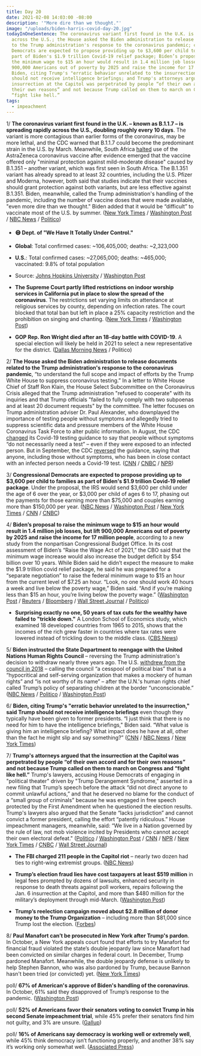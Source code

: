 ```yaml
---
title: Day 20
date: 2021-02-08 14:03:00 -08:00
description: '"More dire than we thought."'
image: "/uploads/biden-harris-covid-day-20.jpg"
todayInOneSentence: The coronavirus variant first found in the U.K. is spreading rapidly
  across the U.S.; the House asked the Biden administration to release documents related
  to the Trump administration's response to the coronavirus pandemic; congressional
  Democrats are expected to propose providing up to $3,600 per child to families as
  part of Biden's $1.9 trillion Covid-19 relief package; Biden’s proposal to raise
  the minimum wage to $15 an hour would result in 1.4 million job losses, but lift
  900,000 Americans out of poverty by 2025 and raise the income for 17 million people;
  Biden, citing Trump's "erratic behavior unrelated to the insurrection," said Trump
  should not receive intelligence briefings; and Trump's attorneys argued that the
  insurrection at the Capitol was perpetrated by people “of their own accord and for
  their own reasons” and not because Trump called on them to march on Congress and
  “fight like hell.”
tags:
  - impeachment
---
```


1/ **The coronavirus variant first found in the U.K. – known as B.1.1.7 – is spreading rapidly across the U.S., doubling roughly every 10 days**. The variant is more contagious than earlier forms of the coronavirus, may be more lethal, and the CDC warned that B.1.1.7 could become the predominant strain in the U.S. by March. Meanwhile, South Africa [halted](https://www.nytimes.com/2021/02/07/world/south-africa-astrazeneca-vaccine.html) use of the AstraZeneca coronavirus vaccine after evidence emerged that the vaccine offered only "minimal protection against mild-moderate disease" caused by B.1.351 – another variant, which was first seen in South Africa. The B.1.351 variant has already spread to at least 32 countries, including the U.S. Pfizer and Moderna, however, both said that studies indicate that their vaccines should grant protection against both variants, but are less effective against B.1.351. Biden, meanwhile, called the Trump administration's handling of the pandemic, including the number of vaccine doses that were made available, "even more dire than we thought." Biden added that it would be “difficult” to vaccinate most of the U.S. by summer. ([New York Times](https://www.nytimes.com/2021/02/07/health/coronavirus-variant-us-spread.html) / [Washington Post](https://www.washingtonpost.com/health/ukvariant-coronavirus-us-spread/2021/02/07/a197dbc2-680a-11eb-8468-21bc48f07fe5_story.html) / [NBC News](https://www.nbcnews.com/news/world/south-africa-halts-astrazeneca-vaccine-after-study-questions-effectiveness-against-n1256981) / [Politico](https://www.politico.eu/article/biontech-pfizer-vaccine-should-work-against-virus-variants-study/))
* #### 😷 Dept. of "We Have It Totally Under Control."
* **Global**: Total confirmed cases: \~106,405,000; deaths: \~2,323,000
* **U.S.**: Total confirmed cases: \~27,065,000; deaths: \~465,000; vaccinated: 9.8% of total population
* Source: [Johns Hopkins University](https://coronavirus.jhu.edu/map.html) / [Washington Post](https://www.washingtonpost.com/graphics/2020/health/covid-vaccine-states-distribution-doses/)

* **The Supreme Court partly lifted restrictions on indoor worship services in California put in place to slow the spread of the coronavirus**. The restrictions set varying limits on attendance at religious services by county, depending on infection rates. The court blocked that total ban but left in place a 25% capacity restriction and the prohibition on singing and chanting. ([New York Times](https://www.nytimes.com/2021/02/06/us/supreme-court-california-church-coronavirus.html) / [Washington Post](https://www.washingtonpost.com/politics/courts_law/supreme-court-california-covid-restrictions/2021/02/06/68aea492-687f-11eb-8468-21bc48f07fe5_story.html))

* **GOP Rep. Ron Wright died after an 18-day battle with COVID-19**. A special election will likely be held in 2021 to select a new representative for the district. ([Dallas Morning News](https://www.dallasnews.com/news/politics/2021/02/08/rep-ron-wright-dies-after-battle-with-covid-19/) / Politico)

2/ **The House asked the Biden administration to release documents related to the Trump administration's response to the coronavirus pandemic**, “to understand the full scope and impact of efforts by the Trump White House to suppress coronavirus testing.” In a letter to White House Chief of Staff Ron Klain, the House Select Subcommittee on the Coronavirus Crisis alleged that the Trump administration "refused to cooperate" with its inquiries and that Trump officials "failed to fully comply with two subpoenas and at least 20 document requests" by the committee. The letter focuses on Trump administration adviser Dr. Paul Alexander, who downplayed the importance of testing people without symptoms and allegedly tried to suppress scientific data and pressure members of the White House Coronavirus Task Force to alter public information.  In August, the CDC [changed](https://whatthefuckjusthappenedtoday.com/2020/08/26/day-1315/#1-the-cdc-abruptly-changed-its-covid) its Covid-19 testing guidance to say that people without symptoms “do not necessarily need a test” – even if they were exposed to an infected person.
But in September, the CDC [reversed](https://whatthefuckjusthappenedtoday.com/2020/09/18/day-1338/#2-the-cdc-reversed-its-coronavirus-t) the guidance, saying that anyone, including those without symptoms, who has been in close contact with an infected person needs a Covid-19 test.  ([CNN](https://www.cnn.com/2021/02/08/politics/house-biden-administration-trump-political-interference/index.html) / [CNBC](https://www.cnbc.com/2021/02/08/trump-administration-influenced-cdc-guidance-to-suppress-covid-testing-house-panel-says.html) / [NPR](https://www.npr.org/sections/coronavirus-live-updates/2021/02/08/965342634/house-democrats-renew-investigation-into-trump-era-covid-19-response))

3/ **Congressional Democrats are expected to propose providing up to $3,600 per child to families as part of Biden's $1.9 trillion Covid-19 relief package**. Under the proposal, the IRS would send $3,600 per child under the age of 6 over the year, or $3,000 per child of ages 6 to 17, phasing out the payments for those earning more than $75,000 and couples earning more than $150,000 per year. ([NBC News](https://www.nbcnews.com/politics/congress/democrats-unveil-plan-would-provide-3-600-child-tax-credits-n1257005) / [Washington Post](https://www.washingtonpost.com/us-policy/2021/02/07/child-benefit-democrats-biden/) / [New York Times](https://www.nytimes.com/2021/02/07/us/politics/child-tax-credit-stimulus.html) / [CNN](https://www.cnn.com/2021/02/07/politics/child-tax-credit-democrats-biden/) / [CNBC](https://www.cnbc.com/2021/02/08/democrats-want-to-send-up-to-3600-per-child-to-households.html))

4/ **Biden’s proposal to raise the minimum wage to $15 an hour would result in 1.4 million job losses, but lift 900,000 Americans out of poverty by 2025 and raise the income for 17 million people**, according to a new study from the nonpartisan Congressional Budget Office. In its cost assessment of Biden’s “Raise the Wage Act of 2021,” the CBO said that the minimum wage increase would also increase the budget deficit by $54 billion over 10 years. While Biden said he didn’t expect the measure to make the $1.9 trillion covid relief package, he said he was prepared for a “separate negotiation” to raise the federal minimum wage to $15 an hour from the current level of $7.25 an hour. “Look, no one should work 40 hours a week and live below the poverty wage,” Biden said. “And if you’re making less than $15 an hour, you’re living below the poverty wage.” ([Washington Post](https://www.washingtonpost.com/business/2021/02/08/minimum-wage-hike-15-an-hour-by-2025-would-result-14-million-unemployed-nonpartisan-congressional-budget-office-says/) / [Reuters](https://www.reuters.com/article/us-usa-economy-wages-cbo/biden-15-minimum-wage-plan-would-cut-1-4-million-jobs-in-2025-cbo-idUSKBN2A822S?il=0) / [Bloomberg](https://www.bloomberg.com/news/articles/2021-02-08/biden-minimum-wage-push-gets-fresh-headwind-with-cbo-estimates?sref=MIBMEEoj) / [Wall Street Journal](https://www.wsj.com/articles/15-minimum-wage-would-cost-1-4-million-workers-jobs-lift-900-000-from-poverty-cbo-study-finds-11612800875?mod=hp_lead_pos3) / [Politico](https://www.politico.com/news/2021/02/08/cbo-minimum-wage-increase-467281))

* **Surprising exactly no one, 50 years of tax cuts for the wealthy have failed to "trickle down."** A London School of Economics study, which examined 18 developed countries from 1965 to 2015, shows that the incomes of the rich grew faster in countries where tax rates were lowered instead of trickling down to the middle class. ([CBS News](https://www.cbsnews.com/news/tax-cuts-rich-50-years-no-trickle-down/))

5/ **Biden instructed the State Department to reengage with the United Nations Human Rights Council** – reversing the Trump administration's decision to withdraw nearly three years ago.  The U.S. [withdrew from the council in 2018](https://whatthefuckjusthappenedtoday.com/2018/06/19/day-516/#6-the-u-s-backed-out-of-the-united-n) – calling the council “a cesspool of political bias” that is a “hypocritical and self-serving organization that makes a mockery of human rights” and “is not worthy of its name” – after the U.N.'s human rights chief called Trump’s policy of separating children at the border “unconscionable.” ([NBC News](https://www.nbcnews.com/politics/joe-biden/biden-administration-rejoin-u-n-human-rights-council-another-reversal-n1256997) / [Politico](https://www.politico.com/news/2021/02/08/us-un-human-rights-council-467138) / [Washington Post](https://www.washingtonpost.com/national-security/us-rejoins-un-human-rights-council-reversing-trump-era-policy/2021/02/08/91694b3e-6a1a-11eb-9ed1-73d434b5147f_story.html))

6/ **Biden, citing Trump's "erratic behavior unrelated to the insurrection," said Trump should not receive intelligence briefings** even though they typically have been given to former presidents. “I just think that there is no need for him to have the intelligence briefings," Biden said. “What value is giving him an intelligence briefing? What impact does he have at all, other than the fact he might slip and say something?” ([CNN](https://www.cnn.com/2021/02/05/politics/biden-trump-intelligence-briefing/index.html) / [NBC News](https://www.nbcnews.com/politics/donald-trump/biden-says-trump-should-not-receive-intelligence-briefings-due-his-n1256918) / [New York Times](https://www.nytimes.com/live/2021/02/05/us/joe-biden-trump-impeachment/biden-trump-intelligence-briefings))

7/ **Trump's attorneys argued that the insurrection at the Capitol was perpetrated by people “of their own accord and for their own reasons” and not because Trump called on them to march on Congress and “fight like hell.”** Trump's lawyers, accusing House Democrats of engaging in "political theater" driven by "Trump Derangement Syndrome," asserted in a new filing that Trump’s speech before the attack “did not direct anyone to commit unlawful actions,” and that he deserved no blame for the conduct of a “small group of criminals” because he was engaged in free speech protected by the First Amendment when he questioned the election results. Trump's lawyers also argued that the Senate “lacks jurisdiction” and cannot convict a former president, calling the effort “patently ridiculous.” House impeachment managers, meanwhile, said: “We live in a Nation governed by the rule of law, not mob violence incited by Presidents who cannot accept their own electoral defeat." ([Politico](https://www.politico.com/news/2021/02/08/trumps-legal-team-says-impeachment-is-constitutionally-flawed-senate-cant-convict-467210) / [Washington Post](https://www.washingtonpost.com/politics/trump-lawyers-impeachment-senate/2021/02/08/76d5d040-6a19-11eb-9f80-3d7646ce1bc0_story.html) / [CNN](https://www.cnn.com/2021/02/08/politics/trump-impeachment-brief-filing/index.html) / [NPR](https://www.npr.org/sections/trump-impeachment-trial-live-updates/2021/02/08/965360434/trump-lawyers-reject-impeachment-case-calling-it-political-theater) / [New York Times](https://www.nytimes.com/live/2021/02/08/us/trump-impeachment/trumps-lawyers-deny-incitement-and-urge-senators-to-dismiss-the-case) / [CNBC](https://www.cnbc.com/2021/02/08/trump-lawyers-blast-democrats-before-impeachment-trial-deny-he-incited-capitol-riot.html) / [Wall Street Journal](https://www.wsj.com/articles/senate-leaders-near-deal-on-impeachment-trial-schedule-11612797521?mod=hp_lead_pos6))

* **The FBI charged 211 people in the Capitol riot** – nearly two dozen had ties to right-wing extremist groups. ([NBC News](https://www.nbcnews.com/politics/justice-department/feds-charge-over-200-capitol-riot-we-ve-learned-lot-n1256799))

* **Trump’s election fraud lies have cost taxpayers at least $519 million** in legal fees prompted by dozens of lawsuits, enhanced security in response to death threats against poll workers, repairs following the Jan. 6 insurrection at the Capitol, and more than $480 million for the military’s deployment through mid-March. ([Washington Post](https://www.washingtonpost.com/politics/interactive/2021/cost-trump-election-fraud/))

* **Trump’s reelection campaign moved about $2.8 million of donor money to the Trump Organization** – including more than $81,000 since Trump lost the election. ([Forbes](https://www.forbes.com/sites/danalexander/2021/02/05/trump-shifted-campaign-donor-money-into-his-private-business-after-losing-the-election/?sh=5d90f9d54418))

8/ **Paul Manafort can’t be prosecuted in New York after Trump's pardon**. In October, a New York appeals court found that efforts to try Manafort for financial fraud violated the state’s double jeopardy law since Manafort had been convicted on similar charges in federal court. In December, Trump pardoned Manafort. Meanwhile, the double jeopardy defense is unlikely to help Stephen Bannon, who was also pardoned by Trump, because Bannon hasn't been tried (or convicted) yet. ([New York Times](https://www.nytimes.com/2021/02/08/nyregion/manafort-vance-ny-indictment.html?referringSource=articleShare))

poll/ **67% of American's approve of Biden's handling of the coronavirus**. In October, 61% said they disapproved of Trump’s response to the pandemic. ([Washington Post](https://www.washingtonpost.com/politics/2021/02/07/biden-coronavirus-response-poll/))

poll/ **52% of Americans favor their senators voting to convict Trump in his second Senate impeachment trial**, while 45% prefer their senators find him not guilty, and 3% are unsure. ([Gallup](https://news.gallup.com/poll/329423/americans-views-impeachment-trump-record-issues.aspx))

poll/ **16% of Americans say democracy is working well or extremely well**, while 45% think democracy isn’t functioning properly, and another 38% say it’s working only somewhat well. ([Associated Press](https://apnews.com/article/ap-norc-poll-us-democracy-403434c2e728e42a955c72a652a59318))